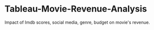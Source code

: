# Tableau-Movie-Revenue-Analysis
Impact of Imdb scores, social media, genre, budget on movie's revenue.
